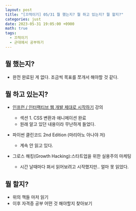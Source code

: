```yaml
---
layout: post
title: "[끄적이기] 05/31 뭘 했는지? 뭘 하고 있는지? 뭘 할지?"
categories: just
date: 2023-05-31 19:05:00 +0900
math: true
tags:
  - 끄적이기
  - 군대에서 공부하기
---
```


## 뭘 했는지?

- 완전 완료된 게 없다. 조금씩 목표를 쪼개서 해야할 것 같다.

## 뭘 하고 있는지?

- [인프런 / 인터랙티브 웹 개발 제대로 시작하기](https://www.inflearn.com/course/interactive_web/dashboard) 강의
  - 섹션 1. CSS 변환과 애니메이션 완료
  - 원래 알고 있던 내용이라 무난하게 들었다.

- 파이썬 클린코드 2nd Edition (마리아노 아나야 저)
  - 계속 안 읽고 있다.

- 그로스 해킹(Growth Hacking):스타트업을 위한 실용주의 마케팅
  - 시간 날때마다 펴서 읽어보려고 시작했지만.. 얼마 못 읽었다.

## 뭘 할지?

- 위의 책들 마저 읽기
- 이후 자격증 공부 어떤 것 해야할지 찾아보기